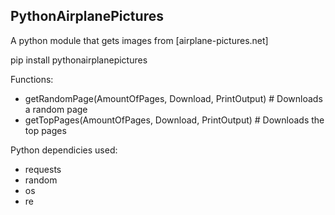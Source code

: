 ## PythonAirplanePictures
A python module that gets images from [airplane-pictures.net]

pip install pythonairplanepictures

Functions:
- getRandomPage(AmountOfPages, Download, PrintOutput) # Downloads a random page
- getTopPages(AmountOfPages, Download, PrintOutput) # Downloads the top pages

Python dependicies used:
- requests
- random
- os
- re
